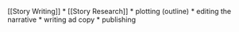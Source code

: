[[Story Writing]]
	* [[Story Research]]
	* plotting (outline)
	* editing the narrative
	* writing ad copy
	* publishing